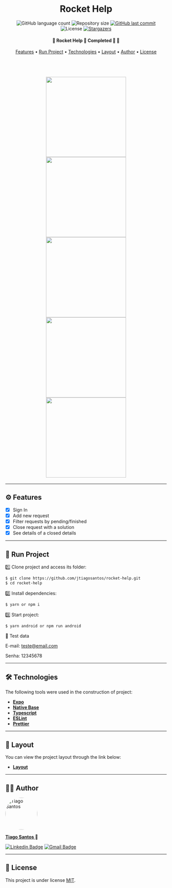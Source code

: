 <h1 align="center">Rocket Help</h1>

<p align="center">
  <img alt="GitHub language count" src="https://img.shields.io/github/languages/count/jtiagosantos/rocket-help?color=%green">
  <img alt="Repository size" src="https://img.shields.io/github/repo-size/jtiagosantos/rocket-help?color=blue">
  <a href="https://github.com/jtiagosantos/rocket-help/commits/master">
    <img alt="GitHub last commit" src="https://img.shields.io/github/last-commit/jtiagosantos/rocket-help?color=purple">
  </a>
  <img alt="License" src="https://img.shields.io/badge/license-MIT-brightgreen?color=orange">
   <a href="https://github.com/jtiagosantos/rocket-help/stargazers">
    <img alt="Stargazers" src="https://img.shields.io/github/stars/jtiagosantos/arloesi-task?style=social">
  </a>
</p>

<h4 align="center"> 
	🚧  Rocket Help 📝 Completed 🚀 🚧
</h4>

<p align="center">
  <a href="#-features">Features</a> •
  <a href="#-run-project">Run Project</a> • 
  <a href="#-technologies">Technologies</a> • 
  <a href="#-layout">Layout</a> •
  <a href="#-author">Author</a> • 
  <a href="#-license">License</a>
</p>

<br>

<h1 align="center">
  <img src=".github/cover-1.png" width="250" />
  <img src=".github/cover-2.png" width="250" />
  <img src=".github/cover-3.png" width="250" />
  <img src=".github/cover-4.png" width="250" />
  <img src=".github/cover-5.png" width="250" />
</h1>

<hr />

## ⚙️ Features

- [x] Sign In
- [x] Add new request
- [x] Filter requests by pending/finished 
- [x] Close request with a solution 
- [x] See details of a closed details

<hr>

## 🚀 Run Project

1️⃣ Clone project and access its folder:

```bash
$ git clone https://github.com/jtiagosantos/rocket-help.git
$ cd rocket-help
```

2️⃣ Install dependencies:

```bash
$ yarn or npm i
```

3️⃣ Start project:

```bash
$ yarn android or npm run android
```

🔐 Test data

E-mail: teste@email.com

Senha: 12345678

<hr>

## 🛠 Technologies

The following tools were used in the construction of project:

- **[Expo](https://docs.expo.dev/)**
- **[Native Base](https://docs.nativebase.io/?utm_source=HomePage&utm_medium=header&utm_campaign=NativeBase_3)**
- **[Typescript](https://www.typescriptlang.org/)**
- **[ESLint](https://eslint.org/)**
- **[Prettier](https://prettier.io/)**

<hr>

## 🔖 Layout

You can view the project layout through the link below:

- **[Layout](https://www.figma.com/file/mHEfhu0SMSjVbz5bedd5OQ/Ignite-Lab-de-React-Native-20k22-(Copy)?node-id=37%3A6)**

<hr>

## 👨‍💻 Author

<img src="https://avatars.githubusercontent.com/u/63312141?v=4" width="100" alt="Tiago Santos" style="border-radius: 50px;" />

<strong><a href="https://github.com/jtiagosantos">Tiago Santos </a>🚀</strong>

[![Linkedin Badge](https://img.shields.io/badge/linkedin-%230077B5.svg?&style=for-the-badge&logo=linkedin&logoColor=white&link=https://www.linkedin.com/in/jos%C3%A9-tiago-santos-de-lima-aaa4361a4/)](https://www.linkedin.com/in/josetiagosantosdelima/)
[![Gmail Badge](https://img.shields.io/badge/Gmail-D14836?style=for-the-badge&logo=gmail&logoColor=white)](mailto:tiago.santos@icomp.ufam.edu.br)

<hr>

## 📝 License

This project is under license [MIT](./LICENSE).
